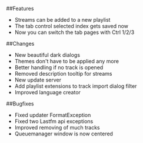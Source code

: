 ##Features
- Streams can be added to a new playlist
- The tab control selected index gets saved now
- Now you can switch the tab pages with Ctrl 1/2/3

##Changes
- New beautiful dark dialogs
- Themes don't have to be applied any more
- Better handling if no track is opened
- Removed description tooltip for streams
- New update server
- Add playlist extensions to track import dialog filter
- Improved language creator

##Bugfixes
- Fixed updater FormatException
- Fixed two Lastfm api exceptions
- Improved removing of much tracks
- Queuemanager window is now centered